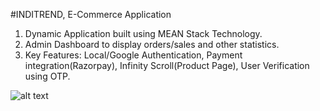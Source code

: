 #INDITREND, E-Commerce Application
1) Dynamic Application built using MEAN Stack Technology.
2) Admin Dashboard to display orders/sales and other statistics.
3) Key Features: Local/Google Authentication, Payment integration(Razorpay), Infinity
   Scroll(Product Page), User Verification using OTP.

![alt text](https://drive.google.com/thumbnail?id=1hyMzJkB7CXi2hqhNuw-UEx3OPphidFQ5&sz=w263-h375)
